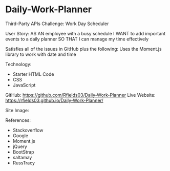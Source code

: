 # Daily-Work-Planner
Third-Party APIs Challenge: Work Day Scheduler

User Story:
AS AN employee with a busy schedule
I WANT to add important events to a daily planner
SO THAT I can manage my time effectively


Satisfies all of the issues in GitHub plus the following:
Uses the Moment.js library to work with date and time

Technology:
 - Starter HTML Code
 - CSS
 - JavaScript

 GitHub: https://github.com/Rfields03/Daily-Work-Planner 
 Live Website: https://rfields03.github.io/Daily-Work-Planner/

 Site Image:  

 References:
 - Stackoverflow
 - Google
 - Moment.js
 - jQuery
 - BootStrap
 - saltamay
 - RussTracy